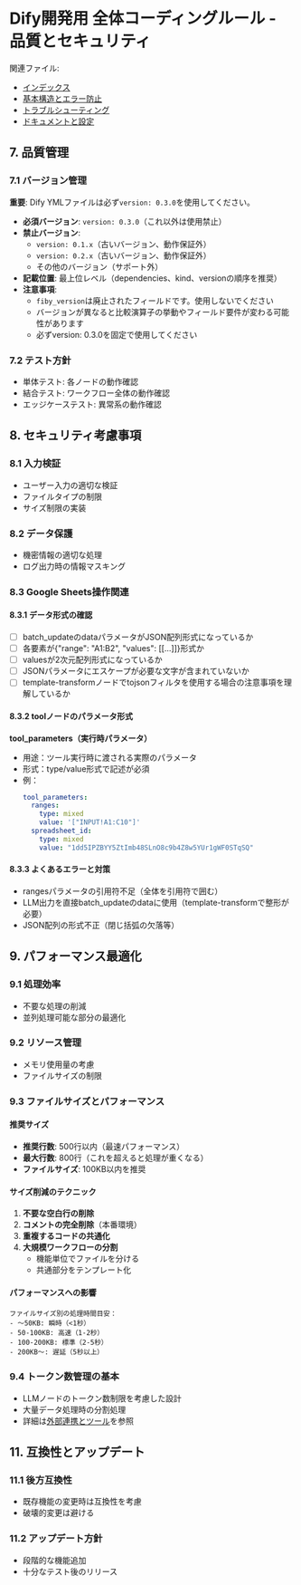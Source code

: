 # Dify開発用 全体コーディングルール - 品質とセキュリティ

関連ファイル:
- [インデックス](./00_index.md)
- [基本構造とエラー防止](./01_基本構造とエラー防止.md)
- [トラブルシューティング](./05_トラブルシューティング.md)
- [ドキュメントと設定](./07_ドキュメントと設定.md)

## 7. 品質管理

### 7.1 バージョン管理
**重要**: Dify YMLファイルは必ず`version: 0.3.0`を使用してください。

- **必須バージョン**: `version: 0.3.0`（これ以外は使用禁止）
- **禁止バージョン**: 
  - `version: 0.1.x`（古いバージョン、動作保証外）
  - `version: 0.2.x`（古いバージョン、動作保証外）
  - その他のバージョン（サポート外）
- **記載位置**: 最上位レベル（dependencies、kind、versionの順序を推奨）
- **注意事項**: 
  - `fiby_version`は廃止されたフィールドです。使用しないでください
  - バージョンが異なると比較演算子の挙動やフィールド要件が変わる可能性があります
  - 必ずversion: 0.3.0を固定で使用してください

### 7.2 テスト方針
- 単体テスト: 各ノードの動作確認
- 結合テスト: ワークフロー全体の動作確認
- エッジケーステスト: 異常系の動作確認

## 8. セキュリティ考慮事項

### 8.1 入力検証
- ユーザー入力の適切な検証
- ファイルタイプの制限
- サイズ制限の実装

### 8.2 データ保護
- 機密情報の適切な処理
- ログ出力時の情報マスキング

### 8.3 Google Sheets操作関連

#### 8.3.1 データ形式の確認
- [ ] batch_updateのdataパラメータがJSON配列形式になっているか
- [ ] 各要素が{"range": "A1:B2", "values": [[...]]}形式か
- [ ] valuesが2次元配列形式になっているか
- [ ] JSONパラメータにエスケープが必要な文字が含まれていないか
- [ ] template-transformノードでtojsonフィルタを使用する場合の注意事項を理解しているか

#### 8.3.2 toolノードのパラメータ形式

**tool_parameters（実行時パラメータ）**
- 用途：ツール実行時に渡される実際のパラメータ
- 形式：type/value形式で記述が必須
- 例：
  ```yaml
  tool_parameters:
    ranges:
      type: mixed
      value: '["INPUT!A1:C10"]'
    spreadsheet_id:
      type: mixed
      value: "1dd5IPZBYY5ZtImb48SLnO8c9b4Z8w5YUr1gWF0STqSQ"
  ```

#### 8.3.3 よくあるエラーと対策
- rangesパラメータの引用符不足（全体を引用符で囲む）
- LLM出力を直接batch_updateのdataに使用（template-transformで整形が必要）
- JSON配列の形式不正（閉じ括弧の欠落等）

## 9. パフォーマンス最適化

### 9.1 処理効率
- 不要な処理の削減
- 並列処理可能な部分の最適化

### 9.2 リソース管理
- メモリ使用量の考慮
- ファイルサイズの制限

### 9.3 ファイルサイズとパフォーマンス

#### 推奨サイズ
- **推奨行数**: 500行以内（最速パフォーマンス）
- **最大行数**: 800行（これを超えると処理が重くなる）
- **ファイルサイズ**: 100KB以内を推奨

#### サイズ削減のテクニック
1. **不要な空白行の削除**
2. **コメントの完全削除**（本番環境）
3. **重複するコードの共通化**
4. **大規模ワークフローの分割**
   - 機能単位でファイルを分ける
   - 共通部分をテンプレート化

#### パフォーマンスへの影響
```
ファイルサイズ別の処理時間目安：
- 〜50KB: 瞬時（<1秒）
- 50-100KB: 高速（1-2秒）
- 100-200KB: 標準（2-5秒）
- 200KB〜: 遅延（5秒以上）
```

### 9.4 トークン数管理の基本
- LLMノードのトークン数制限を考慮した設計
- 大量データ処理時の分割処理
- 詳細は[外部連携とツール](./06_外部連携とツール.md)を参照

## 11. 互換性とアップデート

### 11.1 後方互換性
- 既存機能の変更時は互換性を考慮
- 破壊的変更は避ける

### 11.2 アップデート方針
- 段階的な機能追加
- 十分なテスト後のリリース
